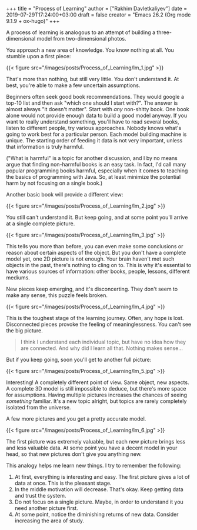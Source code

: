 +++
title = "Process of Learning"
author = ["Rakhim Davletkaliyev"]
date = 2019-07-29T17:24:00+03:00
draft = false
creator = "Emacs 26.2 (Org mode 9.1.9 + ox-hugo)"
+++

A process of learning is analogous to an attempt of building a three-dimensional model from two-dimensional photos.

You approach a new area of knowledge. You know nothing at all. You stumble upon a first piece:

{{< figure src="/images/posts/Process_of_Learning/lm_1.jpg" >}}

That's more than nothing, but still very little. You don't understand it. At best, you're able to make a few uncertain assumptions.

Beginners often seek good book recommendations. They would google a top-10 list and then ask "which one should I start with?". The answer is almost always "it doesn't matter". Start with _any_ non-shitty book. One book alone would not provide enough data to build a good model anyway. If you want to really understand something, you'll have to read several books, listen to different people, try various approaches. Nobody knows what's going to work best for a particular person. Each model building machine is unique. The starting order of feeding it data is not very important, unless that information is truly harmful.

("What is harmful" is a topic for another discussion, and I by no means argue that finding non-harmful books is an easy task. In fact, I'd call many popular programming books harmful, especially when it comes to teaching the basics of programming with Java. So, at least minimize the potential harm by not focusing on a single book.)

Another basic book will provide a different view:

{{< figure src="/images/posts/Process_of_Learning/lm_2.jpg" >}}

You still can't understand it. But keep going, and at some point you'll arrive at a single complete picture.

{{< figure src="/images/posts/Process_of_Learning/lm_3.jpg" >}}

This tells you more than before, you can even make some conclusions or reason about certain aspects of the object. But you don't have a complete model yet, one 2D picture is not enough. Your brain haven't met such objects in the past, there's nothing to cling on to. This is why it's essential to have various sources of information: other books, people, lessons, different mediums.

New pieces keep emerging, and it's disconcerting. They don't seem to make any sense, this puzzle feels broken.

{{< figure src="/images/posts/Process_of_Learning/lm_4.jpg" >}}

This is the toughest stage of the learning journey. Often, any hope is lost. Disconnected pieces provoke the feeling of meaninglessness. You can't see the big picture.

> I think I understand each individual topic, but have no idea how they are connected. And why did I learn all that. Nothing makes sense...

But if you keep going, soon you'll get to another full picture:

{{< figure src="/images/posts/Process_of_Learning/lm_5.jpg" >}}

Interesting! A completely different point of view. Same object, new aspects. A complete 3D model is still impossible to deduce, but there's more space for assumptions. Having multiple pictures increases the chances of seeing _something_ familiar. It's a new topic alright, but topics are rarely completely isolated from the universe.

A few more pictures and you get a pretty accurate model.

{{< figure src="/images/posts/Process_of_Learning/lm_6.jpg" >}}

The first picture was extremely valuable, but each new picture brings less and less valuable data. At some point you have a decent model in your head, so that new pictures don't give you anything new.

This analogy helps me learn new things. I try to remember the following:

1.  At first, everything is interesting and easy. The first picture gives a lot of data at once. This is the pleasant stage.
2.  In the middle motivation will decrease. That's okay. Keep getting data and trust the system.
3.  Do not focus on a single picture. Maybe, in order to understand it you need another picture first.
4.  At some point, notice the diminishing returns of new data. Consider increasing the area of study.
